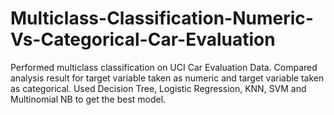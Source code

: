 # Multiclass-Classification-Numeric-Vs-Categorical-Car-Evaluation
Performed multiclass classification on UCI Car Evaluation Data. Compared analysis result for target variable taken as numeric and target variable taken as categorical. Used Decision Tree, Logistic Regression, KNN, SVM and Multinomial NB to get the best model.
